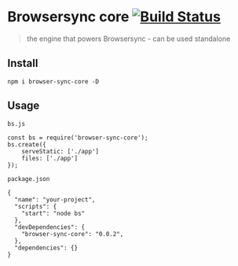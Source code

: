 # Browsersync core [![Build Status](https://travis-ci.org/BrowserSync/browser-sync-core.svg?branch=master)](https://travis-ci.org/BrowserSync/browser-sync-core)

> the engine that powers Browsersync - can be used standalone

## Install

```shell
npm i browser-sync-core -D
```

## Usage 

`bs.js`

```shell
const bs = require('browser-sync-core');
bs.create({
	serveStatic: ['./app']
	files: ['./app']
});
```

`package.json`

```shell
{
  "name": "your-project",
  "scripts": {
  	"start": "node bs"
  },
  "devDependencies": {
    "browser-sync-core": "0.0.2",
  },
  "dependencies": {}
}
```